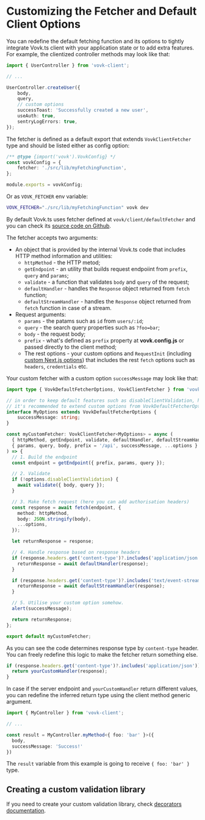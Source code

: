 # Customizing the Fetcher and Default Client Options

You can redefine the default fetching function and its options to tightly integrate Vovk.ts client with your application state or to add extra features. For example, the clientized controller methods may look like that:

```ts
import { UserController } from 'vovk-client';

// ...

UserController.createUser({ 
    body,
    query,
    // custom options
    successToast: 'Successfully created a new user',
    useAuth: true,
    sentryLogErrors: true,
});
```

The fetcher is defined as a default export that extends `VovkClientFetcher` type and should be listed either as config option:

```ts
/** @type {import('vovk').VovkConfig} */
const vovkConfig = {
    fetcher: './src/lib/myFetchingFunction',
};

module.exports = vovkConfig;
```

Or as `VOVK_FETCHER` env variable:

```sh
VOVK_FETCHER="./src/lib/myFetchingFunction" vovk dev
```

By default Vovk.ts uses fetcher defined at `vovk/client/defaultFetcher` and you can check its [source code on Github](https://github.com/finom/vovk/blob/main/src/client/defaultFetcher.ts). 

The fetcher accepts two arguments: 
- An object that is provided by the internal Vovk.ts code that includes HTTP method information and utilities:
    - `httpMethod` - the HTTP metod;
    - `getEndpoint` - an utility that builds request endpoiint from `prefix`, `query` and `params`;
    - `validate` - a function that validates `body` and `query` of the request;
    - `defaultHandler` - handles the `Response` object returned from `fetch` function;
    - `defaultStreamHandler` - handles the `Response` object returned from `fetch` function in case of a stream.
- Request arguments:
    - `params` - the patams such as `id` from `users/:id`;
    - `query` - the search query properties such as `?foo=bar`;
    - `body` - the request body;
    - `prefix` - what's defined as `prefix` property at **vovk.config.js** or passed directly to the client method;
    - The rest options - your custom options and `RequestInit` (including [custom Next.js options](https://nextjs.org/docs/app/building-your-application/data-fetching/fetching-caching-and-revalidating)) that includes the rest `fetch` options such as `headers`, `credentials` etc.

Your custom fetcher with a custom option `successMessage` may look like that:

```ts
import type { VovkDefaultFetcherOptions, VovkClientFetcher } from 'vovk';

// in order to keep default features such as disableClientValidation, headers etc,
// it's recommended to extend custom options from VovkDefaultFetcherOptions
interface MyOptions extends VovkDefaultFetcherOptions {
    successMessage: string;
}

const myCustomFetcher: VovkClientFetcher<MyOptions> = async (
  { httpMethod, getEndpoint, validate, defaultHandler, defaultStreamHandler },
  { params, query, body, prefix = '/api', successMessage, ...options }
) => {
  // 1. Build the endpoint
  const endpoint = getEndpoint({ prefix, params, query });

  // 2. Validate
  if (!options.disableClientValidation) {
    await validate({ body, query });
  }

  // 3. Make fetch request (here you can add authorisation headers)
  const response = await fetch(endpoint, {
    method: httpMethod,
    body: JSON.stringify(body),
    ...options,
  });

  let returnResponse = response;

  // 4. Handle response based on response headers
  if (response.headers.get('content-type')?.includes('application/json')) {
    returnResponse = await defaultHandler(response);
  }

  if (response.headers.get('content-type')?.includes('text/event-stream')) {
    returnResponse = await defaultStreamHandler(response);
  }

  // 5. Utilise your custom option somehow.
  alert(successMessage);

  return returnResponse;
};

export default myCustomFetcher;
```

As you can see the code determines response type by `content-type` header. You can freely redefine this logic to make the fetcher return something else.

```ts
if (response.headers.get('content-type')?.includes('application/json')) {
  return yourCustomHandler(response);
}
```

In case if the server endpoint and `yourCustomHandler` return different values, you can redefine the inferred return type using the client method generic argument.

```ts
import { MyController } from 'vovk-client';

// ...

const result = MyController.myMethod<{ foo: 'bar' }>({
  body,
  successMessage: 'Success!'
})
```

The `result` variable from this example is going to receive `{ foo: 'bar' }` type.


## Creating a custom validation library

If you need to create your custom validation library, check [decorators documentation](./decorators).